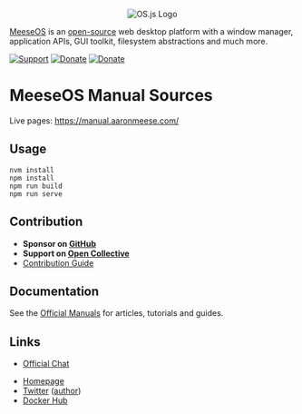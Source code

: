 <p align="center">
  <img alt="OS.js Logo" src="https://raw.githubusercontent.com/os-js/gfx/master/logo-big.png" />
</p>

[MeeseOS](https://www.os-js.org/) is an [open-source](https://raw.githubusercontent.com/os-js/OS.js/master/LICENSE) web desktop platform with a window manager, application APIs, GUI toolkit, filesystem abstractions and much more.

[![Support](https://img.shields.io/badge/opencollective-donate-red.svg)](https://opencollective.com/meeseos)
[![Donate](https://img.shields.io/badge/liberapay-donate-yellowgreen.svg)](https://liberapay.com/meeseOS)
[![Donate](https://img.shields.io/badge/paypal-donate-yellow.svg)](https://paypal.me/ajmeese7)
<!--
[![Community](https://img.shields.io/badge/join-community-green.svg)](https://community.os-js.org/)
-->

# MeeseOS Manual Sources

Live pages: https://manual.aaronmeese.com/

## Usage

```
nvm install
npm install
npm run build
npm run serve
```

## Contribution

* **Sponsor on [GitHub](https://github.com/sponsors/ajmeese7)**
* **Support on [Open Collective](https://opencollective.com/meeseos)**
* [Contribution Guide](https://github.com/os-js/OS.js/blob/master/CONTRIBUTING.md)

## Documentation

See the [Official Manuals](https://manual.aaronmeese.com/) for articles, tutorials and guides.

## Links

* [Official Chat](https://gitter.im/meeseOS/community)
<!--* [Community Forums and Announcements](https://community.os-js.org/)-->
* [Homepage](https://meese.enterprises/)
* [Twitter](https://twitter.com/MeeseLLC) ([author](https://twitter.com/ajmeese7))
* [Docker Hub](https://hub.docker.com/u/osjs/)
